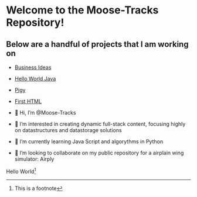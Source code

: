 # Welcome to the Moose-Tracks Repository!
## Below are a handful of projects that I am working on

- [Business Ideas](https://pages.github.com/)
- [Hello World Java](https://pages.github.com/)
- [Pigy](https://pages.github.com/)
- [First HTML](https://pages.github.com/)


- 👋 Hi, I’m @Moose-Tracks
- 👀 I’m interested in creating dynamic full-stack content, focusing highly on datastructures and datastorage solutions
- 🌱 I’m currently learning Java Script and algorythms in Python
- 💞️ I’m looking to collaborate on my public repository for a airplain wing simulator: Airply

<!---
Moose-Tracks/Moose-Tracks is a ✨ special ✨ repository because its `README.md` (this file) appears on your GitHub profile.
You can click the Preview link to take a look at your changes.
--->

Hello World[^1]

[^1]: This is a footnote
